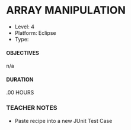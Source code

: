 # ARRAY MANIPULATION
* Level: 4
* Platform: Eclipse
* Type: 

#### OBJECTIVES
n/a

#### DURATION
.00 HOURS

### TEACHER NOTES 

* Paste recipe into a new JUnit Test Case